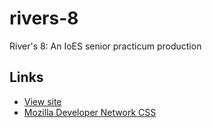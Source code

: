 # rivers-8
River's 8: An IoES senior practicum production

## Links
- [View site](https://uclaioes.github.io/rivers-8/)
- [Mozilla Developer Network CSS](https://developer.mozilla.org/en-US/docs/Web/CSS)
